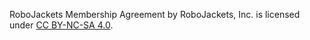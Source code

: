 RoboJackets Membership Agreement by RoboJackets, Inc. is licensed under [CC BY-NC-SA 4.0](http://creativecommons.org/licenses/by-nc-sa/4.0/?ref=chooser-v1).
